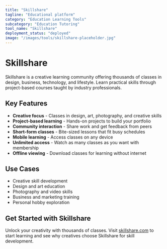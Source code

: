 ```yaml
---
title: "Skillshare"
tagline: "Educational platform"
category: "Education Learning Tools"
subcategory: "Education Tutoring"
tool_name: "Skillshare"
deployment_status: "deployed"
image: "/images/tools/skillshare-placeholder.jpg"
---
```


# Skillshare

Skillshare is a creative learning community offering thousands of classes in design, business, technology, and lifestyle. Learn practical skills through project-based courses taught by industry professionals.

## Key Features

- **Creative focus** - Classes in design, art, photography, and creative skills
- **Project-based learning** - Hands-on projects to build your portfolio
- **Community interaction** - Share work and get feedback from peers
- **Short-form classes** - Bite-sized lessons that fit busy schedules
- **Mobile learning** - Access classes on any device
- **Unlimited access** - Watch as many classes as you want with membership
- **Offline viewing** - Download classes for learning without internet

## Use Cases

- Creative skill development
- Design and art education
- Photography and video skills
- Business and marketing training
- Personal hobby exploration

## Get Started with Skillshare

Unlock your creativity with thousands of classes. Visit [skillshare.com](https://www.skillshare.com) to start learning and see why creatives choose Skillshare for skill development.
